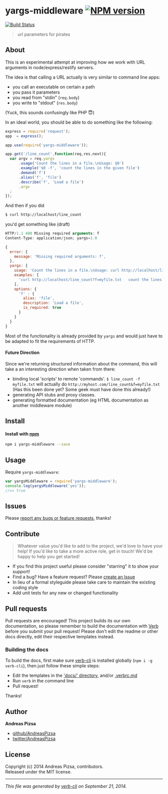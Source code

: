 # yargs-middleware [![NPM version](https://badge.fury.io/js/yargs-middleware.svg)](http://badge.fury.io/js/yargs-middleware)
  [![Build Status](https://travis-ci.org/AndreasPizsa/yargs-middleware.svg)](https://travis-ci.org/AndreasPizsa/yargs-middleware)

> url parameters for pirates

## About
This is an experimental attempt at improving how we work with URL arguments in node/express/restify servers.

The idea is that calling a URL actually is very similar to command line apps:
+ you call an executable on certain a path
+ you pass it parameters
+ you read from "stdin" (`req.body`)
+ you write to "stdout" (`res.body`)

(Yuck, this sounds confusingly like PHP :innocent:)

In an ideal world, you should be able to do something like the following:

```javascript
express = require('request');
app  = express();

app.use(require('yargs-middleware'));

app.get('/line_count',function(req,res,next){
  var argv = req.yargs
      .usage('Count the lines in a file.\nUsage: $0')
      .example('$0 -f', 'count the lines in the given file')
      .demand('f')
      .alias('f', 'file')
      .describe('f', 'Load a file')
      .argv
  ;
});
```

And then if you did

```bash
$ curl http://localhost/line_count
```

you'd get something like (draft)

```javascript
HTTP/1.1 400 Missing required arguments: f
Content-Type: application/json; yargs=1.0

{
  error: {
    message: 'Missing required arguments: f',
  },
  yargs: {
    usage: 'Count the lines in a file.\nUsage: curl http://localhost/line_count?f=1',
    examples: [
      'curl http://localhost/line_count?f=myfile.txt   count the lines in the given file'
    ],
    options: {
      'f' : {
        alias: 'file',
        description: 'Load a file',
        is_required: true
      }
    }
  }
}
```

Most of the functionality is already provided by `yargs` and would just have to be adapted to fit the requirements of HTTP.

#### Future Direction
Since we're returning structured information about the command, this will take a an interesting direction when taken from there:

+ binding local 'scripts' to remote 'commands'.
  `$ line_count -f myfile.txt` will actually do `http://myhost.com/line_count&f=myfile.txt` (Has this been done yet? Some geek must have done this already!)
+ generating API stubs and proxy classes.
+ generating formatted documentation (eg HTML documentation as another middleware module)




## Install
#### Install with [npm](npmjs.org)

```bash
npm i yargs-middleware --save
```

## Usage
Require `yargs-middleware`:

```js
var yargsMiddleware = require('yargs-middleware');
console.log(yargsMiddleware('yes'));
//=> true
```

## Issues
Please [report any bugs or feature requests](https://github.com/AndreasPizsa/yargs-middleware/issues/new), thanks!

## Contribute

> Whatever value you'd like to add to the project, we'd love to have your help! If you'd like to take a more active role, get in touch! We'd be happy to help you get started!

* If you find this project useful please consider "starring" it to show your support!
* Find a bug? Have a feature request? Please [create an Issue](https://github.com/AndreasPizsa/yargs-middleware/issues)
* In lieu of a formal styleguide please take care to maintain the existing coding style
* Add unit tests for any new or changed functionality

## Pull requests

Pull requests are encouraged! This project builds its our own documentation, so please remember to build the documentation with [Verb](https://github.com/assemble/verb) before you submit your pull request! Please don't edit the readme or other docs directly, edit their respective templates instead.

### Building the docs

To build the docs, first make sure [verb-cli](https://github.com/assemble/verb-cli) is installed globally (`npm i -g verb-cli`), then just follow these simple steps:

* Edit the templates in the ['docs/' directory](./docs), and/or [.verbrc.md](./.verbrc.md)
* Run `verb` in the command line
* Pull request!

Thanks!

## Author

**Andreas Pizsa**

+ [github/AndreasPizsa](https://github.com/AndreasPizsa)
+ [twitter/AndreasPizsa](http://twitter.com/AndreasPizsa)


## License
Copyright (c) 2014 Andreas Pizsa, contributors.  
Released under the MIT license.


***

_This file was generated by [verb-cli](https://github.com/assemble/verb-cli) on September 21, 2014._
